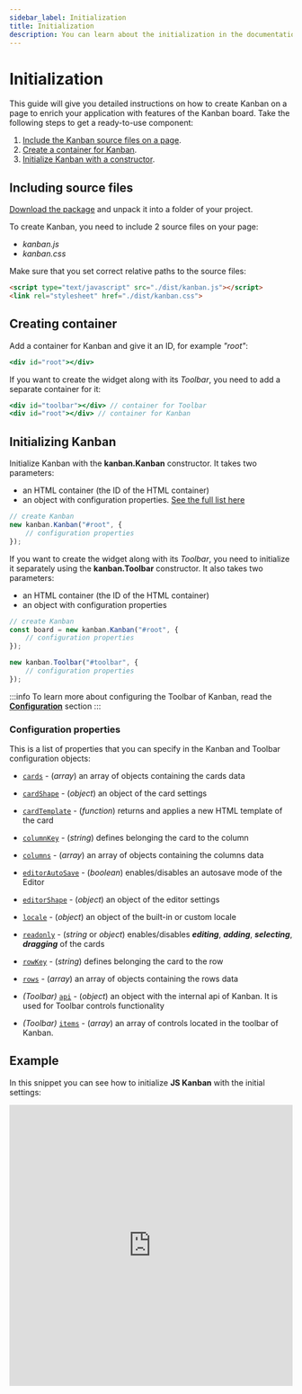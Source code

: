 ```yaml
---
sidebar_label: Initialization
title: Initialization
description: You can learn about the initialization in the documentation of the DHTMLX JavaScript Kanban library. Browse developer guides and API reference, try out code examples and live demos, and download a free 30-day evaluation version of DHTMLX Kanban.
---
```


# Initialization

This guide will give you detailed instructions on how to create Kanban on a page to enrich your application with features of the Kanban board. Take the following steps to get a ready-to-use component:

1. [Include the Kanban source files on a page](#including-source-files).
2. [Create a container for Kanban](#creating-container).
3. [Initialize Kanban with a constructor](#initializing-kanban).

## Including source files

[Download the package](https://dhtmlx.com/docs/products/dhtmlxKanban/download.shtml) and unpack it into a folder of your project.

To create Kanban, you need to include 2 source files on your page:

- *kanban.js*
- *kanban.css*

Make sure that you set correct relative paths to the source files:

~~~html title="index.html"
<script type="text/javascript" src="./dist/kanban.js"></script>  
<link rel="stylesheet" href="./dist/kanban.css">
~~~

## Creating container

Add a container for Kanban and give it an ID, for example *"root"*:

~~~jsx title="index.html"
<div id="root"></div>
~~~

If you want to create the widget along with its *Toolbar*, you need to add a separate container for it:

~~~jsx {1} title="index.html"
<div id="toolbar"></div> // container for Toolbar
<div id="root"></div> // container for Kanban
~~~

## Initializing Kanban

Initialize Kanban with the **kanban.Kanban** constructor. It takes two parameters:

- an HTML container (the ID of the HTML container)
- an object with configuration properties. [See the full list here](#configuration-properties)

~~~jsx title="index.html"
// create Kanban
new kanban.Kanban("#root", {
    // configuration properties
});
~~~

If you want to create the widget along with its *Toolbar*, you need to initialize it separately using the **kanban.Toolbar** constructor. It also takes two parameters:

- an HTML container (the ID of the HTML container)
- an object with configuration properties

~~~jsx {6-8} title="index.html"
// create Kanban
const board = new kanban.Kanban("#root", {
	// configuration properties
});

new kanban.Toolbar("#toolbar", {
	// configuration properties
});
~~~

:::info
To learn more about configuring the Toolbar of Kanban, read the [**Configuration**](guides/configuration.md/#toolbar) section
:::

### Configuration properties

This is a list of properties that you can specify in the Kanban and Toolbar configuration objects:

- [`cards`](api/config/js_kanban_cards_config.md) - (*array*) an array of objects containing the cards data
- [`cardShape`](api/config/js_kanban_cardshape_config.md) - (*object*) an object of the card settings
- [`cardTemplate`](api/config/js_kanban_cardtemplate_config.md) - (*function*) returns and applies a new HTML template of the card
- [`columnKey`](api/config/js_kanban_columnkey_config.md) - (*string*) defines belonging the card to the column
- [`columns`](api/config/js_kanban_columns_config.md) - (*array*) an array of objects containing the columns data
- [`editorAutoSave`](api/config/js_kanban_editorautosave_config.md) - (*boolean*) enables/disables an autosave mode of the Editor
- [`editorShape`](api/config/js_kanban_editorshape_config.md) - (*object*) an object of the editor settings
- [`locale`](api/config/js_kanban_locale_config.md) - (*object*) an object of the built-in or custom locale
- [`readonly`](api/config/js_kanban_readonly_config.md) - (*string* or *object*) enables/disables ***editing***, ***adding***, ***selecting***, ***dragging*** of the cards
- [`rowKey`](api/config/js_kanban_rowkey_config.md) - (*string*) defines belonging the card to the row
- [`rows`](api/config/js_kanban_rows_config.md) - (*array*) an array of objects containing the rows data

- *(Toolbar)* [`api`](api/config/toolbar_api_config.md) - (*object*) an object with the internal api of Kanban. It is used for Toolbar controls functionality
- *(Toolbar)* [`items`](api/config/toolbar_items_config.md) - (*array*) an array of controls located in the toolbar of Kanban.

## Example

In this snippet you can see how to initialize **JS Kanban** with the initial settings:

<iframe src="https://snippet.dhtmlx.com/gb50vyip?mode=js" frameborder="0" class="snippet_iframe" width="100%" height="500"></iframe>
